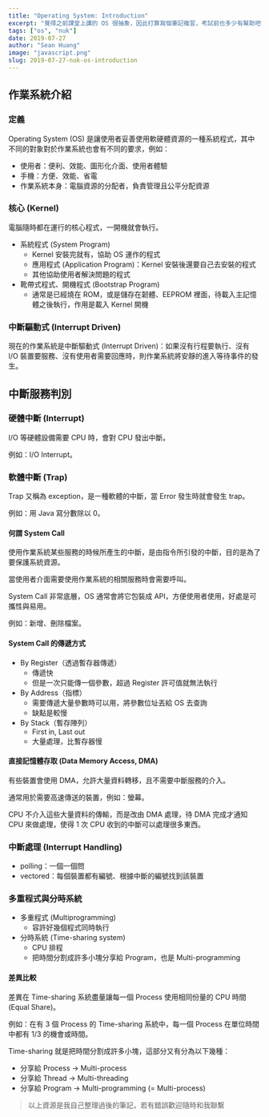 ```yaml
---
title: "Operating System: Introduction"
excerpt: "覺得之前課堂上講的 OS 很抽象，因此打算寫個筆記複習，考試前也多少有幫助吧！本文介紹作業系統的定義以及基本概念。"
tags: ["os", "nuk"]
date: 2019-07-27
author: "Sean Huang"
image: "javascript.png"
slug: 2019-07-27-nuk-os-introduction
---
```


## 作業系統介紹

### 定義

Operating System (OS) 是讓使用者妥善使用軟硬體資源的一種系統程式，其中不同的對象對於作業系統也會有不同的要求，例如：

- 使用者：便利、效能、圖形化介面、使用者體驗
- 手機：方便、效能、省電
- 作業系統本身：電腦資源的分配者，負責管理且公平分配資源

### 核心 (Kernel)

電腦隨時都在運行的核心程式，一開機就會執行。

- 系統程式 (System Program)
  - Kernel 安裝完就有，協助 OS 運作的程式
  - 應用程式 (Application Program)：Kernel 安裝後還要自己去安裝的程式
  - 其他協助使用者解決問題的程式
- 靴帶式程式、開機程式 (Bootstrap Program)
  - 通常是已經燒在 ROM，或是儲存在韌體、EEPROM 裡面，待載入主記憶體之後執行，作用是載入 Kernel 開機

### 中斷驅動式 (Interrupt Driven)

現在的作業系統是中斷驅動式 (Interrupt Driven)：如果沒有行程要執行、沒有 I/O 裝置要服務、沒有使用者需要回應時，則作業系統將安靜的進入等待事件的發生。

## 中斷服務判別

### 硬體中斷 (Interrupt)

I/O 等硬體設備需要 CPU 時，會對 CPU 發出中斷。

例如：I/O Interrupt。

### 軟體中斷 (Trap)

Trap 又稱為 exception，是一種軟體的中斷，當 Error 發生時就會發生 trap。

例如：用 Java 寫分數除以 0。

#### 何謂 System Call

使用作業系統某些服務的時候所產生的中斷，是由指令所引發的中斷，目的是為了要保護系統資源。

當使用者介面需要使用作業系統的相關服務時會需要呼叫。

System Call 非常底層，OS 通常會將它包裝成 API，方便使用者使用，好處是可攜性與易用。

例如：新增、刪除檔案。

#### System Call 的傳遞方式

- By Register（透過暫存器傳遞）
  - 傳遞快
  - 但是一次只能傳一個參數，超過 Register 許可值就無法執行
- By Address（指標）
  - 需要傳遞大量參數時可以用，將參數位址丟給 OS 去查詢
  - 缺點是較慢
- By Stack（暫存陣列）
  - First in, Last out
  - 大量處理，比暫存器慢

#### 直接記憶體存取 (Data Memory Access, DMA)

有些裝置會使用 DMA，允許大量資料轉移，且不需要中斷服務的介入。

通常用於需要高速傳送的裝置，例如：螢幕。

CPU 不介入這些大量資料的傳輸，而是改由 DMA 處理，待 DMA 完成才通知 CPU 來做處理，使得 1 次 CPU 收到的中斷可以處理很多東西。

### 中斷處理 (Interrupt Handling)

- polling：一個一個問
- vectored：每個裝置都有編號、根據中斷的編號找到該裝置

### 多重程式與分時系統

- 多重程式 (Multiprogramming)
  - 容許好幾個程式同時執行
- 分時系統 (Time-sharing system)
  - CPU 排程
  - 把時間分割成許多小塊分享給 Program，也是 Multi-programming

#### 差異比較

差異在 Time-sharing 系統盡量讓每一個 Process 使用相同份量的 CPU 時間 (Equal Share)。

例如：在有 3 個 Process 的 Time-sharing 系統中，每一個 Process 在單位時間中都有 1/3 的機會或時間。

Time-sharing 就是把時間分割成許多小塊，這部分又有分為以下幾種：

- 分享給 Process → Multi-process
- 分享給 Thread → Multi-threading
- 分享給 Program → Multi-programming (= Multi-process)

> 以上資源是我自己整理過後的筆記，若有錯誤歡迎隨時和我聯繫
